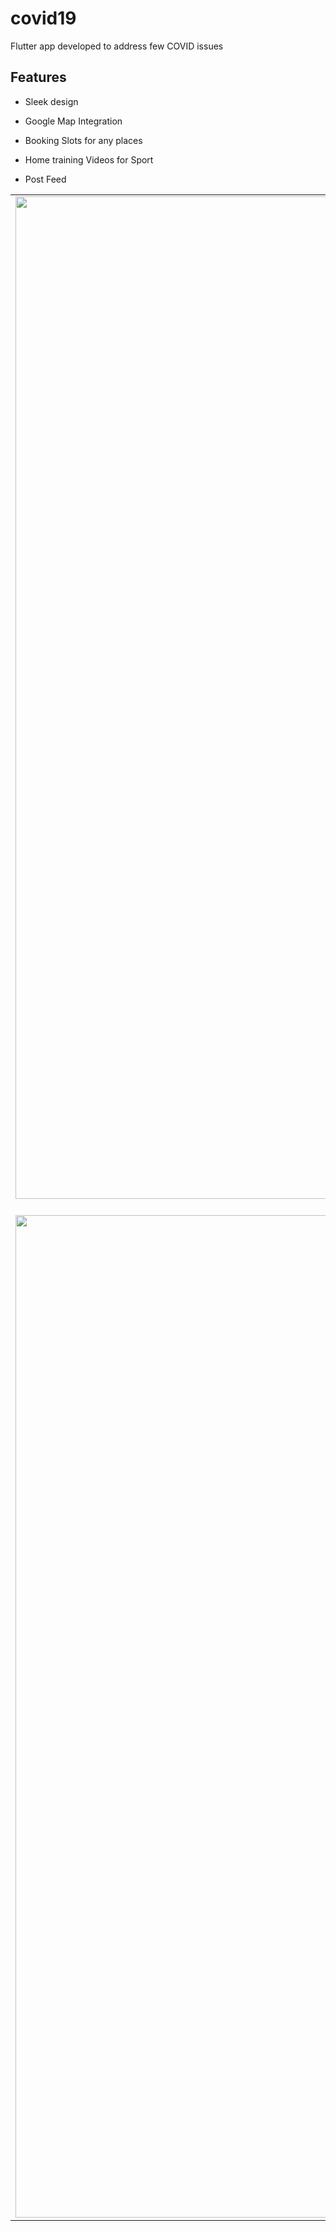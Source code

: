 # covid19

Flutter app developed to address few COVID issues

## Features

- Sleek design 

- Google Map Integration 

- Booking Slots for any places

- Home training Videos for Sport

- Post Feed

| | | |
|:-------------------------:|:-------------------------:|:-------------------------:|
|<img width="1604" alt="screen shot 2017-08-07 at 12 18 15 pm" src="https://he-s3.s3.amazonaws.com/media/sprint/hackerearth-hackcovid/team/835124/0c26c87screenshot_2020_04_12_19_59_20_194_com_divakar_covid19.jpg">  blah |  <img width="1604" alt="screen shot 2017-08-07 at 12 18 15 pm" src="https://he-s3.s3.amazonaws.com/media/sprint/hackerearth-hackcovid/team/835124/1ac8b8fscreenshot_2020_04_13_01_57_59_736_com_divakar_covid19.jpg">|<img width="1604" alt="screen shot 2017-08-07 at 12 18 15 pm" src="https://he-s3.s3.amazonaws.com/media/sprint/hackerearth-hackcovid/team/835124/2960845screenshot_2020_04_12_20_02_19_888_com_divakar_covid19.jpg">|
|<img width="1604" alt="screen shot 2017-08-07 at 12 18 15 pm" src="https://he-s3.s3.amazonaws.com/media/sprint/hackerearth-hackcovid/team/835124/2fd16aascreenshot_2020_04_12_20_02_23_957_com_divakar_covid19.jpg">|

